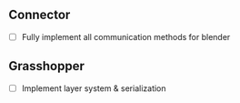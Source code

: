 
## Connector
- [ ] Fully implement all communication methods for blender

## Grasshopper
- [ ] Implement layer system & serialization
